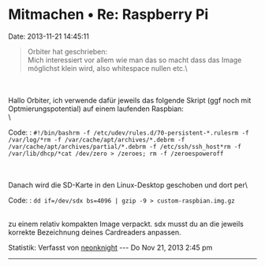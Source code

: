 Mitmachen • Re: Raspberry Pi
============================

Date: 2013-11-21 14:45:11

> <div>
>
> Orbiter hat geschrieben:\
> Mich interessiert vor allem wie man das so macht dass das Image
> möglichst klein wird, also whitespace nullen etc.\
>
> </div>

\
\
Hallo Orbiter, ich verwende dafür jeweils das folgende Skript (ggf noch
mit Optmierungspotential) auf einem laufenden Raspbian:\
\

Code: 
:   `#!/bin/bashrm -f /etc/udev/rules.d/70-persistent-*.rulesrm -f /var/log/*rm -f /var/cache/apt/archives/*.debrm -f /var/cache/apt/archives/partial/*.debrm -f /etc/ssh/ssh_host*rm -f /var/lib/dhcp/*cat /dev/zero > /zeroes; rm -f /zeroespoweroff`

\
\
Danach wird die SD-Karte in den Linux-Desktop geschoben und dort per\

Code: 
:   `dd if=/dev/sdx bs=4096 | gzip -9 > custom-raspbian.img.gz`

\
zu einem relativ kompakten Image verpackt. sdx musst du an die jeweils
korrekte Bezeichnung deines Cardreaders anpassen.

Statistik: Verfasst von
[neonknight](http://forum.yacy-websuche.de/memberlist.php?mode=viewprofile&u=8835)
--- Do Nov 21, 2013 2:45 pm

------------------------------------------------------------------------
